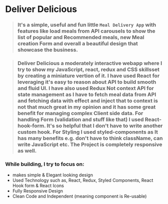 # **Deliver Delicious**

> ### It's a simple, useful and fun little `Meal Delivery App` with features like load meals from API carousels to show the list of popular and Recommended meals, new Meal creation Form and overall a beautiful design that showcase the business.

> ### Deliver Delicious a moderately interactive webapp where I try to show my JavaScript, react, redux and CSS skillsset by creating a miniature vertion of it. I have used React for leveraging it's easy to reason about API to build smooth and fluid UI. I have also used Redux Not context API for state management as I have to fetch meal data from API and fetching data with effect and inject that to context is not that much great in my opinion and it has some great benefit for managing complex Client side data. For handling Form (validation and stuff like that) I used React-hook-form. It's so helpful that I don't have to write another custom hook. For Styling I used styled-components as It has many benefits e.g. don't have to think className, can write JavaScript etc. The Project is completely responsive as well.

### While building, I try to focus on:

- makes simple & Elegant looking design
- Used Technology such as, React, Redux, Styled Components, React Hook form & React Icons
- Fully Responsive Design
- Clean Code and Independent (meaning component is Re-usable)
